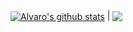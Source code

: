 <!-- ### Hi there 👋 -->

<!--
**alvarolspeixoto/alvarolspeixoto** is a ✨ _special_ ✨ repository because its `README.md` (this file) appears on your GitHub profile.

Here are some ideas to get you started:

- 🔭 I’m currently working on ...
- 🌱 I’m currently learning ...
- 👯 I’m looking to collaborate on ...
- 🤔 I’m looking for help with ...
- 💬 Ask me about ...
- 📫 How to reach me: ...
- 😄 Pronouns: ...
- ⚡ Fun fact: ...
-->

<a href="https://github.com/alvarolspeixoto/github-readme-stats"><img align="center" src="https://github-readme-stats.vercel.app/api?username=alvarolspeixoto&show_icons=true&include_all_commits=true&theme=buefy&hide_border=true" alt="Alvaro's github stats" /></a> | <a href="https://github.com/alvarolspeixoto/github-readme-stats"><img align="center" src="https://github-readme-stats.vercel.app/api/top-langs/?username=alvarolspeixoto&layout=compact&theme=buefy&hide_border=true" /></a>
